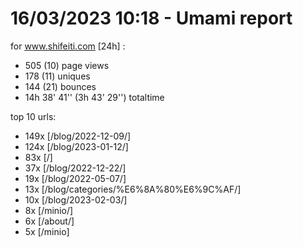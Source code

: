 # 16/03/2023 10:18 - Umami report
for www.shifeiti.com [24h] :

 - 505 (10) page views
 - 178 (11) uniques
 - 144 (21) bounces
 - 14h 38' 41'' (3h 43' 29'') totaltime


top 10 urls:
 - 149x [/blog/2022-12-09/]
 - 124x [/blog/2023-01-12/]
 - 83x [/]
 - 37x [/blog/2022-12-22/]
 - 19x [/blog/2022-05-07/]
 - 13x [/blog/categories/%E6%8A%80%E6%9C%AF/]
 - 10x [/blog/2023-02-03/]
 - 8x [/minio/]
 - 6x [/about/]
 - 5x [/minio]


